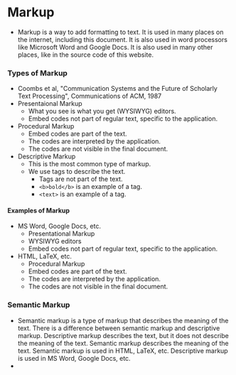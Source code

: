# Markup

- Markup is a way to add formatting to text. It is used in many places on the internet, including this document. It is also used in word processors like Microsoft Word and Google Docs. It is also used in many other places, like in the source code of this website.

### Types of Markup

- Coombs et al, "Communication Systems and the Future of Scholarly Text Processing", Communications of ACM, 1987
- Presentaional Markup
  - What you see is what you get (WYSIWYG) editors.
  - Embed codes not part of regular text, specific to the application.
- Procedural Markup
  - Embed codes are part of the text.
  - The codes are interpreted by the application.
  - The codes are not visible in the final document.
- Descriptive Markup
  - This is the most common type of markup.
  - We use tags to describe the text.
    - Tags are not part of the text.
    - `<b>bold</b>` is an example of a tag.
    - `<text>` is an example of a tag.

#### Examples of Markup

- MS Word, Google Docs, etc.
  - Presentational Markup
  - WYSIWYG editors
  - Embed codes not part of regular text, specific to the application.
- HTML, LaTeX, etc.
  - Procedural Markup
  - Embed codes are part of the text.
  - The codes are interpreted by the application.
  - The codes are not visible in the final document.

### Semantic Markup

- Semantic markup is a type of markup that describes the meaning of the text. There is a difference between semantic markup and descriptive markup. Descriptive markup describes the text, but it does not describe the meaning of the text. Semantic markup describes the meaning of the text. Semantic markup is used in HTML, LaTeX, etc. Descriptive markup is used in MS Word, Google Docs, etc.
-
